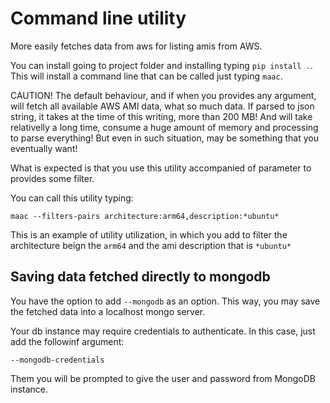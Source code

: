 # Command line utility

More easily fetches data from aws for listing amis from AWS.

You can install going to project folder and installing typing `pip install .`. This will install a command line that can be called just typing `maac`.

CAUTION! The default behaviour, and if when you provides any argument, will fetch all available AWS AMI data, what so much data. If parsed to json string, it takes at the time of this writing, more than 200 MB! And will take relativelly a long time, consume a huge amount of memory and processing to parse everything! But even in such situation, may be something that you eventually want!

What is expected is that you use this utility accompanied of parameter to provides some filter.

You can call this utility typing:
```
maac --filters-pairs architecture:arm64,description:*ubuntu*
```
This is an example of utility utilization, in which you add to filter the architecture beign the `arm64` and the ami description that is `*ubuntu*`

## Saving data fetched directly to mongodb

You have the option to add `--mongodb` as an option. This way, you may save the fetched data into a localhost mongo server.

Your db instance may require credentials to authenticate. In this case, just add the followinf argument:

```
--mongodb-credentials
```
Them you will be prompted to give the user and password from MongoDB instance.